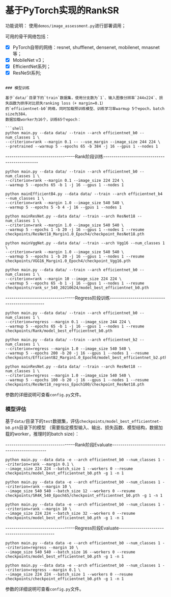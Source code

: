 # 基于PyTorch实现的RankSR

功能说明：
使用`demos/image_assessment.py`进行部署调用；


可用的骨干网络包括：

- [x] PyTorch自带的网络：resnet, shufflenet, densenet, mobilenet, mnasnet等；
- [x] MobileNet v3；
- [x] EfficientNet系列；
- [x] ResNeSt系列;

```

### 模型训练

基于`data/`目录下的`train`数据集，使用分支数为`1`、输入图像分辨率`244x224`、损失函数为排序对比损失ranking loss（+ margin=0.1） 
的`efficientnet-b0`网络，同时加载预训练模型、训练学习率warmup 5个epoch，batch size为384，
数据加载worker为16个，训练65个epoch：

```shell
python main.py --data data/ --train --arch efficientnet_b0 --num_classes 1 \
--criterion=rank --margin 0.1 -- --use_margin --image_size 244 224 \
--pretrained --warmup 5 --epochs 65 -b 384 -j 16 --gpus 1 --nodes 1
```
----------------------------------Rank阶段训练----------------------------------------------
```shell
python main.py --data data/ --train --arch efficientnet_b0 --num_classes 1 \
--criterion=rank --margin 0.1 --image_size 224 224 \
--warmup 5 --epochs 65 -b 1 -j 16 --gpus 1 --nodes 1
```

```shell
python mainEfficientB4.py --data data/ --train --arch efficientnet_b4 --num_classes 1 \
--criterion=rank --margin 1.0 --image_size 540 540 \
--warmup 5 --epochs 5 -b 4 -j 16 --gpus 1 --nodes 1 
```


```shell
python mainResNet.py --data data/ --train --arch ResNet18 --num_classes 1 \
--criterion=rank --margin 1.0 --image_size 540 540 \
--warmup 5 --epochs 1 -b 20 -j 16 --gpus 1 --nodes 1 --resume checkpoints/ResNet18_Margin1.0_Epoch4/checkpoint_ResNet18.pth
```


```shell
python mainVggNet.py --data data/ --train --arch Vgg16 --num_classes 1 \
--criterion=rank --margin 1.0 --image_size 540 540 \
--warmup 5 --epochs 1 -b 20 -j 16 --gpus 1 --nodes 1 --resume checkpoints/VGG16_Margin1.0_Epoch4/checkpoint_Vgg16.pth
```


```shell
python main.py --data data/ --train --arch efficientnet_b0 --num_classes 1 \
--criterion=rank --margin 10 --image_size 224 224 \
--warmup 5 --epochs 65 -b 1 -j 16 --gpus 1 --nodes 1 --resume checkpoints/rank_sr_540_20210624/model_best_efficientnet_b0.pth
```

----------------------------------Regress阶段训练----------------------------------------------
```shell
python main.py --data data/ --train --arch efficientnet_b0 --num_classes 1 \
--criterion=regress --margin 0.1 --image_size 244 224 \
--warmup 5 --epochs 65 -b 1 -j 16 --gpus 1 --nodes 1 --resume checkpoints/Rank/model_best_efficientnet_b0.pth
```
```shell
python main.py --data data/ --train --arch efficientnet_b2 --num_classes 1 \
--criterion=regress --margin 1.0 --image_size 540 540 \
--warmup 5 --epochs 200 -b 20 -j 16 --gpus 1 --nodes 1 --resume checkpoints/EfficientB2_Margin1.0_Epoch6/model_best_efficientnet_b2.pth
```
```shell
python mainResNet.py --data data/ --train --arch ResNet18 --num_classes 1 \
--criterion=regress --margin 1.0 --image_size 540 540 \
--warmup 5 --epochs 100 -b 20 -j 16 --gpus 1 --nodes 1 --resume checkpoints/ResNet18_regress_Epoch100/checkpoint_ResNet18.pth
```

参数的详细说明可查看`config.py`文件。

### 模型评估

基于`data/`目录下的`test`数据集，评估`checkpoints/model_best_efficientnet-b0.pth`目录下的模型
（需要指定模型输入、输出、损失函数、模型结构，数据加载的worker，推理时的batch size）：

----------------------------------Rank阶段Evaluate----------------------------------------------
```shell
python main.py --data data -e --arch efficientnet_b0 --num_classes 1 --criterion=rank --margin 0.1 \
--image_size 224 224 --batch_size 1 --workers 0 --resume checkpoints/model_best_efficientnet_b0.pth -g 1 -n 1
```
```shell
python main.py --data data -e --arch efficientnet_b0 --num_classes 1 --criterion=rank --margin 10 \
--image_size 540 540 --batch_size 12 --workers 0 --resume checkpoints/SR4K_540_Epoch65/checkpoint_efficientnet_b0.pth -g 1 -n 1
```
```shell
python main.py --data data -e --arch efficientnet_b0 --num_classes 1 --criterion=rank --margin 10 \
--image_size 224 224 --batch_size 32 --workers 0 --resume checkpoints/model_best_efficientnet_b0.pth -g 1 -n 1
```
----------------------------------Regress阶段Evaluate----------------------------------------------
```shell
python main.py --data data -e --arch efficientnet_b0 --num_classes 1 --criterion=regress --margin 10 \
--image_size 540 540 --batch_size 16 --workers 0 --resume checkpoints/model_best_efficientnet_b0.pth -g 1 -n 1
```
```shell
python main.py --data data -e --arch efficientnet_b0 --num_classes 1 --criterion=regress --margin 0.1 \
--image_size 224 224 --batch_size 1 --workers 0 --resume checkpoints/checkpoint_efficientnet_b0.pth -g 1 -n 1
```
参数的详细说明可查看`config.py`文件。





